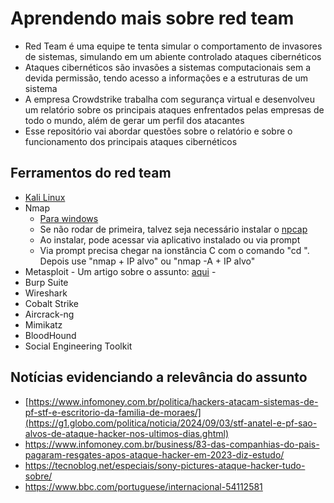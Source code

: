# Aprendendo mais sobre red team
- Red Team é uma equipe te tenta simular o comportamento de invasores de sistemas, simulando em um abiente controlado ataques cibernéticos
- Ataques cibernéticos são invasões a sistemas computacionais sem a devida permissão, tendo acesso a informações e a estruturas de um sistema
- A empresa Crowdstrike trabalha com segurança virtual e desenvolveu um relatório sobre os principais ataques enfrentados pelas empresas de todo o mundo, além de gerar um perfil dos atacantes
- Esse repositório vai abordar questões sobre o relatório e sobre o funcionamento dos principais ataques cibernéticos
## Ferramentos do red team
- [Kali Linux](https://www.kali.org/get-kali/#kali-platforms)
- Nmap
    - [Para windows](https://nmap.org/download#windows)
    - Se não rodar de primeira, talvez seja necessário instalar o [npcap](https://npcap.com/dist/npcap-1.80.exe)
    - Ao instalar, pode acessar via aplicativo instalado ou via prompt
    - Via prompt precisa chegar na ionstância C com o comando "cd \". Depois use "nmap + IP alvo" ou "nmap -A + IP alvo"
- Metasploit
      - Um artigo sobre o assunto: [aqui](https://academiadeforensedigital.com.br/metasploit-o-que-e-e-como-funciona-esta-poderosa-ferramenta-hacker/)
      - 
- Burp Suite
- Wireshark
- Cobalt Strike
- Aircrack-ng
- Mimikatz
- BloodHound
- Social Engineering Toolkit

## Notícias evidenciando a relevância do assunto
- [https://www.infomoney.com.br/politica/hackers-atacam-sistemas-de-pf-stf-e-escritorio-da-familia-de-moraes/](https://g1.globo.com/politica/noticia/2024/09/03/stf-anatel-e-pf-sao-alvos-de-ataque-hacker-nos-ultimos-dias.ghtml)
- https://www.infomoney.com.br/business/83-das-companhias-do-pais-pagaram-resgates-apos-ataque-hacker-em-2023-diz-estudo/
- https://tecnoblog.net/especiais/sony-pictures-ataque-hacker-tudo-sobre/
- https://www.bbc.com/portuguese/internacional-54112581
